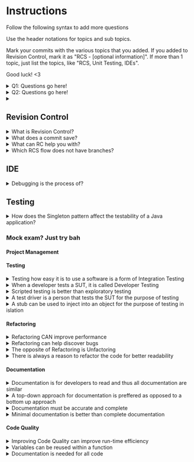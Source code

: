 # Instructions

Follow the following syntax to add more questions

Use the header notations for topics and sub topics.

Mark your commits with the various topics that you added. If you added to Revision Control, mark it as "RCS - [optional information]". If more than 1 topic, just list the topics, like "RCS, Unit Testing, IDEs".

Good luck! <3

<details> 
  <summary>Q1: Questions go here! </summary>
   A1: Answers go here
</details>
<details>
  <summary>Q2: Questions go here! </summary>
   A2: Answers go here
</details>

<!-- template -->
<details> 
  <summary></summary>
  A: 

  * Explain [optional]
</details>
<!-- template -->

## Revision Control

<details> 
  <summary> What is Revision Control? </summary>
   A: RC is the process of managing multiple version of information
</details>

<details> 
  <summary> What does a commit save?</summary>
  A: Committing saves a SNAPSHOT of the tracked files. Stage the changes -> commit the changes.
</details>


<details> 
  <summary> What can RC help you with?</summary>
  A: Collaboration, recovering from mistakes, manage drift between multiple versions of project, detect incompatible changes to the same file.
</details>

<details> 
  <summary> Which RCS flow does not have branches?</summary>
  A: Centralised flow!

  * There is a distributed RCS and centralised RCS. Distributed has multiple remotes that PR each other.

  * Forking flow is what we did for CS2103, 1 main and everyone forks from there and PR back.

  * Feature Branch Flow is 1 Main, with multiple branches inside with a feature each, and merges back to Main.

  * Centralised Flow is this markdown form. Free For all.
</details>

## IDE


<details> 
  <summary>Debugging is the process of?</summary>
  A: Debugging is the process of discovering defects in the program.


  * 👎 By inserting temporary print statements

  * 👎 By manually tracing through the code

  * 👍 Using a debugger
  * Allows for step wise running of code in real time

</details>

## Testing

<details>
  <summary>How does the Singleton pattern affect the testability of a Java application? </summary>
  A: Singletons reduce testability due to these reasons: 
  
  * They create implicit dependencies that are hard to replace using dependency injection because Java doesn’t allow overriding of static members. 
  
  * Singleton object represents a global ‘state’. If the state of the Singleton affects the test case execution, then the Singleton object needs to be ‘reset’ at the beginning of each test case. 
  </details>


### Mock exam? Just try bah


#### Project Management




#### Testing

<details> 
  <summary> Testing how easy it is to use a software is a form of Integration Testing</summary>
  Answer: False

  * this is a form of System testing
</details>

<details> 
  <summary> When a developer tests a SUT, it is called Developer Testing</summary>
  Answer: True

  * this is to start testing as early as possible, before a full product is released.
</details>

<details> 
  <summary> Scripted testing is better than exploratory testing</summary>
  Answer: False

  * A mix of both is better than either.
</details>

<details> 
  <summary> A test driver is a person that tests the SUT for the purpose of testing</summary>
  Answer: False

  * A test driver is the code that ‘drives’ the SUT for the purpose of testing
</details>

<details> 
  <summary> A stub can be used to inject into an object for the purpose of testing in islation</summary>
  Answer: True

  * Dependency injection is the process of 'injecting' objects to replace current dependencies with a different object. This is often used to inject stubs to isolate the SUT from its dependencies so that it can be tested in isolation.
</details>

#### Refactoring


<details> 
  <summary> Refactoring CAN improve performance</summary>
  A: True

  * Simple code can run faster and more efficiently than complex code
</details>


<details> 
  <summary> Refactoring can help discover bugs</summary>
  A: True

  * hidden bugs are surfaced through simpler code
</details>


<details> 
  <summary> The opposite of Refactoring is Unfactoring</summary>
  A: False

  * The are opposite methods in Refactoring, but all forms of changes are called refactoring
</details>


<details> 
  <summary> There is always a reason to refactor the code for better readability</summary>
  A: False

  * Refactoring too much can occer.

  * This is when the benefits of refactoring do not justify the cost of it.
</details>


#### Documentation


<details> 
  <summary> Documentation is for developers to read and thus all documentation are similar</summary>
  A: False

  * The developer can either be a user or a maintainer

  * Developer as user, for example APIs, are easier to document

  * Developer as maintainer, for others to take over the project, is harder as complex internals need to be explained
</details>


<details> 
  <summary> A top-down approach for documentation is preffered as opposed to a bottom up approach</summary>
  A: True

  * Readers are presented with a top level documentation, before being drilled down to the details

  * Readers can read until the documentation is not revelant to them
</details>


<details> 
  <summary> Documentation must be accurate and complete</summary>
  A: False

  * It is not enough to be comprehensive, it must be comprehensible

  * Aim for comprehensibility
</details>


<details> 
  <summary> Minimal documentation is better than complete documentation</summary>
  A: True

  * Aim for JUST ENOUGH documentation, no need to document obvious items
</details>


#### Code Quality
<details> 
  <summary> Improving Code Quality can improve run-time efficiency</summary>
  A: True

  * It can improve efficiency by being simpler, improve security, and improve robustness

  * Improve understandbility
</details>

<details> 
  <summary> Variables can be reused within a function</summary>
  A: False

  * Don't recycle variables or parimeters to improve code quality
  * Minimise the scope of variables
</details>

<details> 
  <summary> Documentation is needed for all code</summary>
  Answer: False

  * Good code is its own best documentation, and self-explainatory code does not need to be documented.
</details>
